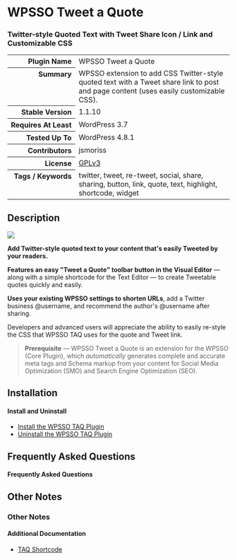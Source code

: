 <h1>WPSSO Tweet a Quote</h1><h3>Twitter-style Quoted Text with Tweet Share Icon / Link and Customizable CSS</h3>

<table>
<tr><th align="right" valign="top" nowrap>Plugin Name</th><td>WPSSO Tweet a Quote</td></tr>
<tr><th align="right" valign="top" nowrap>Summary</th><td>WPSSO extension to add CSS Twitter-style quoted text with a Tweet share link to post and page content (uses easily customizable CSS).</td></tr>
<tr><th align="right" valign="top" nowrap>Stable Version</th><td>1.1.10</td></tr>
<tr><th align="right" valign="top" nowrap>Requires At Least</th><td>WordPress 3.7</td></tr>
<tr><th align="right" valign="top" nowrap>Tested Up To</th><td>WordPress 4.8.1</td></tr>
<tr><th align="right" valign="top" nowrap>Contributors</th><td>jsmoriss</td></tr>
<tr><th align="right" valign="top" nowrap>License</th><td><a href="https://www.gnu.org/licenses/gpl.txt">GPLv3</a></td></tr>
<tr><th align="right" valign="top" nowrap>Tags / Keywords</th><td>twitter, tweet, re-tweet, social, share, sharing, button, link, quote, text, highlight, shortcode, widget</td></tr>
</table>

<h2>Description</h2>

<p><img class="readme-icon" src="https://surniaulula.github.io/wpsso-tweet-a-quote/assets/icon-256x256.png"></p>

<p><strong>Add Twitter-style quoted text to your content that's easily Tweeted by your readers.</strong></p>

<p><strong>Features an easy "Tweet a Quote" toolbar button in the Visual Editor</strong> &mdash; along with a simple shortcode for the Text Editor &mdash; to create Tweetable quotes quickly and easily.</p>

<p><strong>Uses your existing WPSSO settings to shorten URLs</strong>, add a Twitter business @username, and recommend the author's @username after sharing.</p>

<p>Developers and advanced users will appreciate the ability to easily re-style the CSS that WPSSO TAQ uses for the quote and Tweet link.</p>

<blockquote>
<p><strong>Prerequisite</strong> &mdash; WPSSO Tweet a Quote is an extension for the WPSSO (Core Plugin), which <em>automatically</em> generates complete and accurate meta tags and Schema markup from your content for Social Media Optimization (SMO) and Search Engine Optimization (SEO).</p>
</blockquote>


<h2>Installation</h2>

<h4>Install and Uninstall</h4>

<ul>
<li><a href="https://wpsso.com/docs/plugins/wpsso-tweet-a-quote/installation/install-the-plugin/">Install the WPSSO TAQ Plugin</a></li>
<li><a href="https://wpsso.com/docs/plugins/wpsso-tweet-a-quote/installation/uninstall-the-plugin/">Uninstall the WPSSO TAQ Plugin</a></li>
</ul>


<h2>Frequently Asked Questions</h2>

<h4>Frequently Asked Questions</h4>


<h2>Other Notes</h2>

<h3>Other Notes</h3>
<h4>Additional Documentation</h4>

<ul>
<li><a href="https://wpsso.com/docs/plugins/wpsso-tweet-a-quote/notes/taq-shortcode/">TAQ Shortcode</a></li>
</ul>

